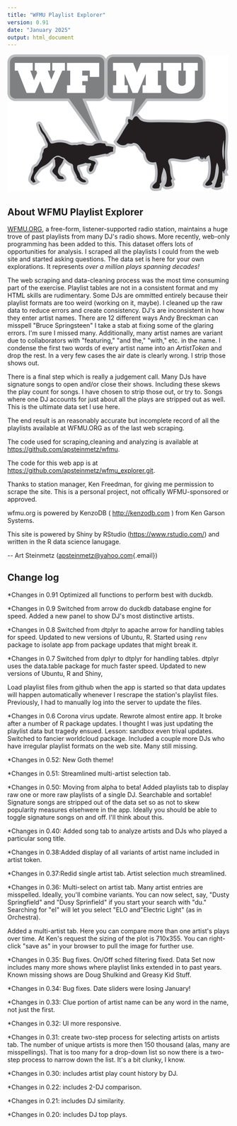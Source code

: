 ```yaml
---
title: "WFMU Playlist Explorer"
version: 0.91
date: "January 2025"
output: html_document
---
```


![](BadgeCourage.png)

## About WFMU Playlist Explorer

[WFMU.ORG](http:www.wfmu.org), a free-form, listener-supported radio station, maintains a huge trove of past playlists from many DJ's radio shows. More recently, web-only programming has been added to this. This dataset offers lots of opportunities for analysis. I scraped all the playlists I could from the web site and started asking questions. The data set is here for your own explorations. It represents *over a million plays spanning decades!*

The web scraping and data-cleaning process was the most time consuming part of the exercise. Playlist tables are not in a consistent format and my HTML skills are rudimentary. Some DJs are ommitted entirely because their playlist formats are too weird (working on it, maybe). I cleaned up the raw data to reduce errors and create consistency. DJ's are inconsistent in how they enter artist names. There are 12 different ways Andy Breckman can misspell "Bruce Springsteen" I take a stab at fixing some of the glaring errors. I'm sure I missed many. Additionally, many artist names are variant due to collaborators with "featuring," "and the," "with," etc. in the name. I condense the first two words of every artist name into an *ArtistToken* and drop the rest. In a very few cases the air date is clearly wrong. I strip those shows out.

There is a final step which is really a judgement call. Many DJs have signature songs to open and/or close their shows. Including these skews the play count for songs. I have chosen to strip those out, or try to. Songs where one DJ accounts for just about all the plays are stripped out as well. This is the ultimate data set I use here.

The end result is an reasonably accurate but incomplete record of all the playlists available at WFMU.ORG as of the last web scraping.

The code used for scraping,cleaning and analyzing is available at <https://github.com/apsteinmetz/wfmu>.

The code for this web app is at <https://github.com/apsteinmetz/wfmu_explorer.git>.

Thanks to station manager, Ken Freedman, for giving me permission to scrape the site. This is a personal project, not offically WFMU-sponsored or approved.

wfmu.org is powered by KenzoDB ( <http://kenzodb.com> ) from Ken Garson Systems.

This site is powered by Shiny by RStudio (<https://www.rstudio.com/>) and written in the R data science lanugage.


-- Art Steinmetz ([apsteinmetz\@yahoo.com](mailto:apsteinmetz@yahoo.com){.email})

## Change log

\*Changes in 0.91 Optimized all functions to perform best with duckdb.

\*Changes in 0.9 Switched from arrow do duckdb database engine for speed. Added a new panel to show DJ's most distinctive artists.

\*Changes in 0.8 Switched from dtplyr to apache arrow for handling tables for speed. Updated to new versions of Ubuntu, R. Started using `renv` package to isolate app from package updates that might break it.

\*Changes in 0.7 Switched from dplyr to dtplyr for handling tables. dtplyr uses the data.table package for much faster speed. Updated to new versions of Ubuntu, R and Shiny,

Load playlist files from github when the app is started so that data updates will happen automatically whenever I rescrape the station's playlist files. Previously, I had to manually log into the server to update the files.

\*Changes in 0.6 Corona virus update. Rewrote almost entire app. It broke after a number of R package updates. I thought I was just updating the playlist data but tragedy ensued. Lesson: sandbox even trival updates. Switched to fancier worldcloud package. Included a couple more DJs who have irregular playlist formats on the web site. Many still missing.

\*Changes in 0.52: New Goth theme!

\*Changes in 0.51: Streamlined multi-artist selection tab.

\*Changes in 0.50: Moving from alpha to beta! Added playlists tab to display raw one or more raw playlists of a single DJ. Searchable and sortable! Signature songs are stripped out of the data set so as not to skew popularity measures elsehwere in the app. Ideally you should be able to toggle signature songs on and off. I'll think about this.

\*Changes in 0.40: Added song tab to analyze artists and DJs who played a particular song title.

\*Changes in 0.38:Added display of all variants of artist name included in artist token.

\*Changes in 0.37:Redid single artist tab. Artist selection much streamlined.

\*Changes in 0.36: Multi-select on artist tab. Many artist entries are misspelled. Ideally, you'll combine variants. You can now select, say, "Dusty Springfield" and "Dusy Sprinfield" if you start your search with "du." Searching for "el" will let you select "ELO and"Electric Light" (as in Orchestra).

Added a multi-artist tab. Here you can compare more than one artist's plays over time. At Ken's request the sizing of the plot is 710x355. You can right-click "save as" in your browser to pull the image for further use.

\*Changes in 0.35: Bug fixes. On/Off sched filtering fixed. Data Set now includes many more shows where playlist links extended in to past years. Known missing shows are Doug Shulkind and Greasy Kid Stuff.

\*Changes in 0.34: Bug fixes. Date sliders were losing January!

\*Changes in 0.33: Clue portion of artist name can be any word in the name, not just the first.

\*Changes in 0.32: UI more responsive.

\*Changes in 0.31: create two-step process for selecting artists on artists tab. The number of unique artists is more then 150 thousand (alas, many are misspellings). That is too many for a drop-down list so now there is a two-step process to narrow down the list. It's a bit clunky, I know.

\*Changes in 0.30: includes artist play count history by DJ.

\*Changes in 0.22: includes 2-DJ comparison.

\*Changes in 0.21: includes DJ similarity.

\*Changes in 0.20: includes DJ top plays.

